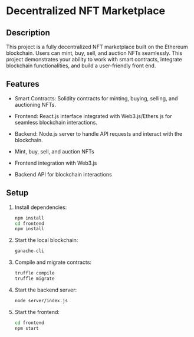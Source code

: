 # Decentralized NFT Marketplace


## Description
This project is a fully decentralized NFT marketplace built on the Ethereum blockchain. Users can mint, buy, sell, and auction NFTs seamlessly. This project demonstrates your ability to work with smart contracts, integrate blockchain functionalities, and build a user-friendly front end.

## Features
- Smart Contracts: Solidity contracts for minting, buying, selling, and auctioning NFTs.
- Frontend: React.js interface integrated with Web3.js/Ethers.js for seamless blockchain interactions.
- Backend: Node.js server to handle API requests and interact with the blockchain.

- Mint, buy, sell, and auction NFTs
- Frontend integration with Web3.js
- Backend API for blockchain interactions


## Setup

1. Install dependencies:
   ```bash
   npm install
   cd frontend
   npm install 
   ```

2. Start the local blockchain:
   ```bash
   ganache-cli
   ```

3. Compile and migrate contracts:
   ```bash
   truffle compile
   truffle migrate
   ```

4. Start the backend server:
   ```bash
   node server/index.js
   ```

5. Start the frontend:
   ```bash
   cd frontend
   npm start
   ```


